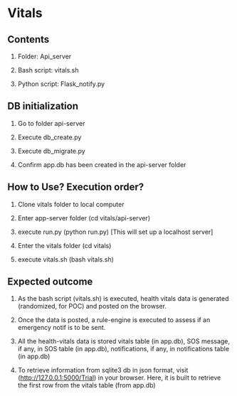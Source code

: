 Vitals
======

Contents
--------

1. Folder: Api_server

2. Bash script: vitals.sh

3. Python script: Flask_notify.py

DB initialization
-----------------

1. Go to folder api-server

2. Execute db_create.py

3. Execute db_migrate.py

4. Confirm app.db has been created in the api-server folder


How to Use? Execution order?
----------------------------

1. Clone vitals folder to local computer

2. Enter app-server folder (cd vitals/api-server)

3. execute run.py (python run.py) [This will set up a localhost server]

4. Enter the vitals folder (cd vitals)

5. execute vitals.sh (bash vitals.sh)


Expected outcome
----------------

1. As the bash script (vitals.sh) is executed, health vitals data is generated (randomized, for POC) and posted on the browser. 

2. Once the data is posted, a rule-engine is executed to assess if an emergency notif is to be sent.

3. All the health-vitals data is stored vitals table (in app.db), SOS message, if any, in SOS table (in app.db), notifications, if any, in notifications table (in app.db)

4. To retrieve information from sqlite3 db in json format, visit (http://127.0.0.1:5000/Trial) in your browser. Here, it is built to retrieve the first row from the vitals table (from app.db)



